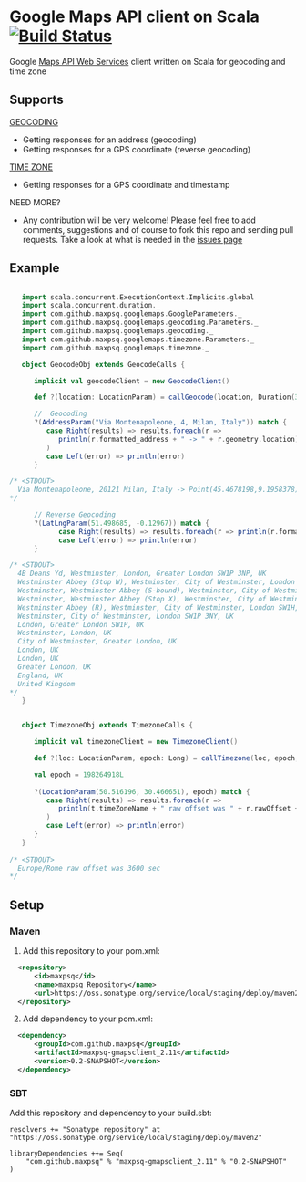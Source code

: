 # Google Maps API client on Scala [![Build Status](https://travis-ci.org/maxpsq/google-maps-api-ws-scala-client.svg?branch=master)](https://travis-ci.org/maxpsq/google-maps-api-ws-scala-client)

Google [Maps API Web Services](https://developers.google.com/maps/documentation/webservices/) client written on Scala for geocoding and time zone

## Supports

[GEOCODING](https://developers.google.com/maps/documentation/geocoding/)
* Getting responses for an address (geocoding)
* Getting responses for a GPS coordinate (reverse geocoding)

[TIME ZONE](https://developers.google.com/maps/documentation/timezone/)
* Getting responses for a GPS coordinate and timestamp 

NEED MORE?
* Any contribution will be very welcome! Please feel free to add comments, suggestions and of course to fork this repo and sending pull requests. Take a look at what is needed in the [issues page](https://github.com/maxpsq/google-maps-api-ws-scala-client/issues/)

## Example

```scala

   import scala.concurrent.ExecutionContext.Implicits.global
   import scala.concurrent.duration._
   import com.github.maxpsq.googlemaps.GoogleParameters._
   import com.github.maxpsq.googlemaps.geocoding.Parameters._
   import com.github.maxpsq.googlemaps.geocoding._
   import com.github.maxpsq.googlemaps.timezone.Parameters._
   import com.github.maxpsq.googlemaps.timezone._

   object GeocodeObj extends GeocodeCalls {

      implicit val geocodeClient = new GeocodeClient()

      def ?(location: LocationParam) = callGeocode(location, Duration(3, SECONDS))

      //  Geocoding
      ?(AddressParam("Via Montenapoleone, 4, Milan, Italy")) match {
         case Right(results) => results.foreach(r => 
            println(r.formatted_address + " -> " + r.geometry.location)
         )
         case Left(error) => println(error)
      }

/* <STDOUT>
  Via Montenapoleone, 20121 Milan, Italy -> Point(45.4678198,9.1958378)
*/

      // Reverse Geocoding
      ?(LatLngParam(51.498685, -0.12967)) match {
            case Right(results) => results.foreach(r => println(r.formatted_address))
            case Left(error) => println(error)
      }

/* <STDOUT>
  4B Deans Yd, Westminster, London, Greater London SW1P 3NP, UK
  Westminster Abbey (Stop W), Westminster, City of Westminster, London SW1P, UK
  Westminster, Westminster Abbey (S-bound), Westminster, City of Westminster, London SW1P, UK
  Westminster, Westminster Abbey (Stop X), Westminster, City of Westminster, London SW1P, UK
  Westminster Abbey (R), Westminster, City of Westminster, London SW1H, UK
  Westminster, City of Westminster, London SW1P 3NY, UK
  London, Greater London SW1P, UK
  Westminster, London, UK
  City of Westminster, Greater London, UK
  London, UK
  London, UK
  Greater London, UK
  England, UK
  United Kingdom
*/
   }


   object TimezoneObj extends TimezoneCalls {

      implicit val timezoneClient = new TimezoneClient()

      def ?(loc: LocationParam, epoch: Long) = callTimezone(loc, epoch, Duration(3, SECONDS))

      val epoch = 198264918L
      
      ?(LocationParam(50.516196, 30.466651), epoch) match {
         case Right(results) => results.foreach(r => 
            println(t.timeZoneName + " raw offset was " + r.rawOffset + " sec")
         )
         case Left(error) => println(error)
      }
   }
   
/* <STDOUT>   
  Europe/Rome raw offset was 3600 sec
*/
```


## Setup

### Maven

1. Add this repository to your pom.xml:
  ```xml
    <repository>
        <id>maxpsq</id>
        <name>maxpsq Repository</name>
        <url>https://oss.sonatype.org/service/local/staging/deploy/maven2</url>
    </repository>
  ```

2. Add dependency to your pom.xml:
  ```xml
    <dependency>
        <groupId>com.github.maxpsq</groupId>
        <artifactId>maxpsq-gmapsclient_2.11</artifactId>
        <version>0.2-SNAPSHOT</version>
    </dependency>
  ```

### SBT

Add this repository and dependency to your build.sbt:
```
resolvers += "Sonatype repository" at "https://oss.sonatype.org/service/local/staging/deploy/maven2"

libraryDependencies ++= Seq(
    "com.github.maxpsq" % "maxpsq-gmapsclient_2.11" % "0.2-SNAPSHOT"
)
```
